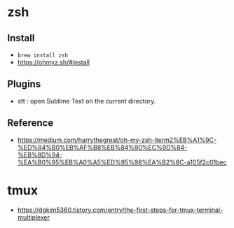 # zsh

## Install
* `brew install zsh`
* <https://ohmyz.sh/#install>

## Plugins

* stt : open Sublime Text on the current directory.

## Reference

* <https://medium.com/harrythegreat/oh-my-zsh-iterm2%EB%A1%9C-%ED%84%B0%EB%AF%B8%EB%84%90%EC%9D%84-%EB%8D%94-%EA%B0%95%EB%A0%A5%ED%95%98%EA%B2%8C-a105f2c01bec>

# tmux

* <https://dgkim5360.tistory.com/entry/the-first-steps-for-tmux-terminal-multiplexer>
